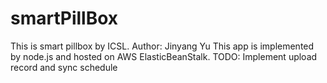 # smartPillBox
This is smart pillbox by ICSL. Author: Jinyang Yu
This app is implemented by node.js and hosted on AWS ElasticBeanStalk.
TODO: Implement upload record and sync schedule
